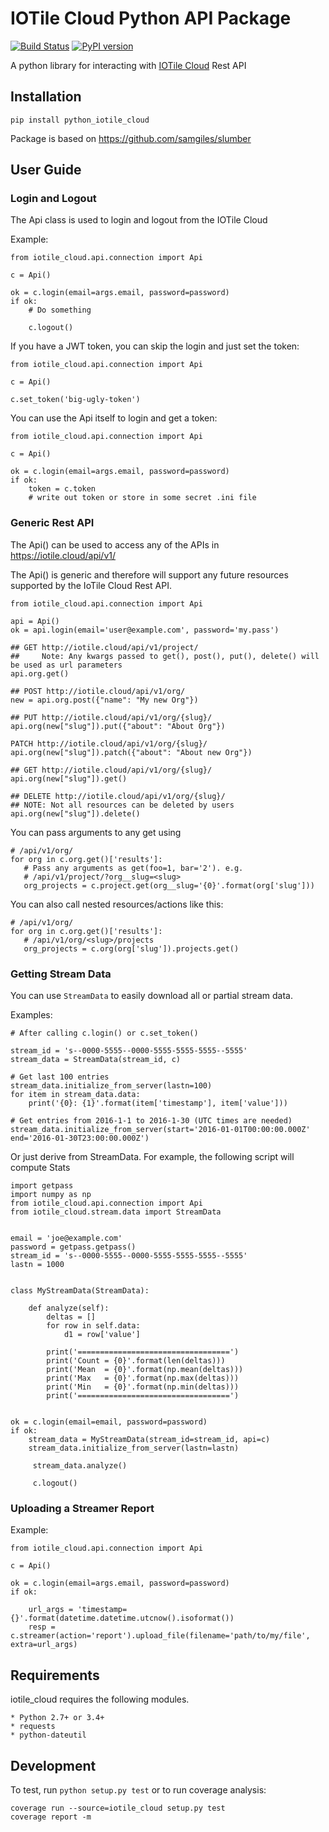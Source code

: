 # IOTile Cloud Python API Package

[![Build Status](https://travis-ci.org/iotile/python_iotile_cloud.svg?branch=master)](https://travis-ci.org/iotile/python_iotile_cloud)
[![PyPI version](https://img.shields.io/pypi/v/iotile_cloud.svg?maxAge=2592000)](https://pypi.python.org/pypi/iotile-cloud) 


A python library for interacting with [IOTile Cloud](https://iotile.cloud) Rest API

## Installation

```
pip install python_iotile_cloud
```

Package is based on https://github.com/samgiles/slumber

## User Guide

### Login and Logout

The Api class is used to login and logout from the IOTile Cloud

Example:

```
from iotile_cloud.api.connection import Api

c = Api()

ok = c.login(email=args.email, password=password)
if ok:
    # Do something
    
    c.logout()
```

If you have a JWT token, you can skip the login and just set the token:

```
from iotile_cloud.api.connection import Api

c = Api()

c.set_token('big-ugly-token')
```

You can use the Api itself to login and get a token:

```
from iotile_cloud.api.connection import Api

c = Api()

ok = c.login(email=args.email, password=password)
if ok:
    token = c.token
    # write out token or store in some secret .ini file
```

### Generic Rest API

The Api() can be used to access any of the APIs in https://iotile.cloud/api/v1/

The Api() is generic and therefore will support any future resources supported by the IoTile Cloud Rest API.

```
from iotile_cloud.api.connection import Api

api = Api()
ok = api.login(email='user@example.com', password='my.pass')

## GET http://iotile.cloud/api/v1/project/
##     Note: Any kwargs passed to get(), post(), put(), delete() will be used as url parameters
api.org.get()

## POST http://iotile.cloud/api/v1/org/
new = api.org.post({"name": "My new Org"})

## PUT http://iotile.cloud/api/v1/org/{slug}/
api.org(new["slug"]).put({"about": "About Org"})

PATCH http://iotile.cloud/api/v1/org/{slug}/
api.org(new["slug"]).patch({"about": "About new Org"})

## GET http://iotile.cloud/api/v1/org/{slug}/
api.org(new["slug"]).get()

## DELETE http://iotile.cloud/api/v1/org/{slug}/
## NOTE: Not all resources can be deleted by users
api.org(new["slug"]).delete()
```

You can pass arguments to any get using

```
# /api/v1/org/
for org in c.org.get()['results']:
   # Pass any arguments as get(foo=1, bar='2'). e.g.
   # /api/v1/project/?org__slug=<slug>
   org_projects = c.project.get(org__slug='{0}'.format(org['slug']))

```

You can also call nested resources/actions like this:

```
# /api/v1/org/
for org in c.org.get()['results']:
   # /api/v1/org/<slug>/projects
   org_projects = c.org(org['slug']).projects.get()

```

### Getting Stream Data

You can use `StreamData` to easily download all or partial stream data.

Examples:

```
# After calling c.login() or c.set_token()

stream_id = 's--0000-5555--0000-5555-5555-5555--5555'
stream_data = StreamData(stream_id, c)

# Get last 100 entries
stream_data.initialize_from_server(lastn=100)
for item in stream_data.data:
    print('{0}: {1}'.format(item['timestamp'], item['value']))
    
# Get entries from 2016-1-1 to 2016-1-30 (UTC times are needed)
stream_data.initialize_from_server(start='2016-01-01T00:00:00.000Z' end='2016-01-30T23:00:00.000Z')
```

Or just derive from StreamData. For example, the following script will compute Stats

```
import getpass
import numpy as np
from iotile_cloud.api.connection import Api
from iotile_cloud.stream.data import StreamData


email = 'joe@example.com'
password = getpass.getpass()
stream_id = 's--0000-5555--0000-5555-5555-5555--5555'
lastn = 1000


class MyStreamData(StreamData):

    def analyze(self):
        deltas = []
        for row in self.data:
            d1 = row['value']

        print('==================================')
        print('Count = {0}'.format(len(deltas)))
        print('Mean  = {0}'.format(np.mean(deltas)))
        print('Max   = {0}'.format(np.max(deltas)))
        print('Min   = {0}'.format(np.min(deltas)))
        print('==================================')


ok = c.login(email=email, password=password)
if ok:
    stream_data = MyStreamData(stream_id=stream_id, api=c)
    stream_data.initialize_from_server(lastn=lastn)

     stream_data.analyze()

     c.logout()

```

### Uploading a Streamer Report

Example:

```
from iotile_cloud.api.connection import Api

c = Api()

ok = c.login(email=args.email, password=password)
if ok:
    
    url_args = 'timestamp={}'.format(datetime.datetime.utcnow().isoformat())
    resp = c.streamer(action='report').upload_file(filename='path/to/my/file', extra=url_args)
```


## Requirements

iotile_cloud requires the following modules.

    * Python 2.7+ or 3.4+
    * requests
    * python-dateutil
    
## Development

To test, run `python setup.py test` or to run coverage analysis:

```
coverage run --source=iotile_cloud setup.py test
coverage report -m
```
